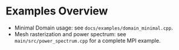 # Examples Overview

- Minimal Domain usage: see `docs/examples/domain_minimal.cpp`.
- Mesh rasterization and power spectrum: see `main/src/power_spectrum.cpp` for a complete MPI example.
